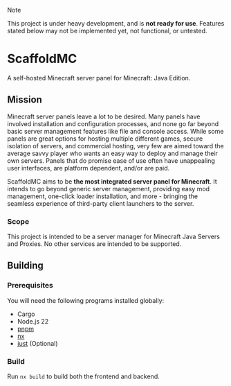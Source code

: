 > [!NOTE]  
> This project is under heavy development, and is **not ready for use**.
> Features stated below may not be implemented yet, not functional, or untested.

# ScaffoldMC

A self-hosted Minecraft server panel for Minecraft: Java Edition.

## Mission

Minecraft server panels leave a lot to be desired. Many panels have involved
installation and configuration processes, and none go far beyond basic server
management features like file and console access. While some panels are great
options for hosting multiple different games, secure isolation of servers, and
commercial hosting, very few are aimed toward the average savvy player who wants
an easy way to deploy and manage their own servers. Panels that do promise ease
of use often have unappealing user interfaces, are platform dependent, and/or
are paid.

ScaffoldMC aims to be **the most integrated server panel for Minecraft**. It
intends to go beyond generic server management, providing easy mod management,
one-click loader installation, and more - bringing the seamless experience of
third-party client launchers to the server.

### Scope

This project is intended to be a server manager for Minecraft Java Servers and
Proxies. No other services are intended to be supported.

## Building

### Prerequisites

You will need the following programs installed globally:

- Cargo
- Node.js 22
- [pnpm](https://pnpm.io/)
- [nx](https://www.npmjs.com/package/nx)
- [just](https://just.systems/) (Optional)

### Build

Run `nx build` to build both the frontend and backend.
